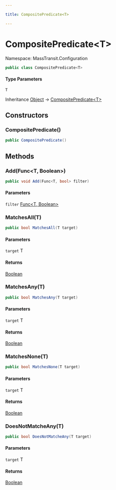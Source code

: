 ```yaml
---

title: CompositePredicate<T>

---
```


# CompositePredicate\<T\>

Namespace: MassTransit.Configuration

```csharp
public class CompositePredicate<T>
```

#### Type Parameters

`T`<br/>

Inheritance [Object](https://learn.microsoft.com/en-us/dotnet/api/system.object) → [CompositePredicate\<T\>](../masstransit-configuration/compositepredicate-1)

## Constructors

### **CompositePredicate()**

```csharp
public CompositePredicate()
```

## Methods

### **Add(Func\<T, Boolean\>)**

```csharp
public void Add(Func<T, bool> filter)
```

#### Parameters

`filter` [Func\<T, Boolean\>](https://learn.microsoft.com/en-us/dotnet/api/system.func-2)<br/>

### **MatchesAll(T)**

```csharp
public bool MatchesAll(T target)
```

#### Parameters

`target` T<br/>

#### Returns

[Boolean](https://learn.microsoft.com/en-us/dotnet/api/system.boolean)<br/>

### **MatchesAny(T)**

```csharp
public bool MatchesAny(T target)
```

#### Parameters

`target` T<br/>

#### Returns

[Boolean](https://learn.microsoft.com/en-us/dotnet/api/system.boolean)<br/>

### **MatchesNone(T)**

```csharp
public bool MatchesNone(T target)
```

#### Parameters

`target` T<br/>

#### Returns

[Boolean](https://learn.microsoft.com/en-us/dotnet/api/system.boolean)<br/>

### **DoesNotMatcheAny(T)**

```csharp
public bool DoesNotMatcheAny(T target)
```

#### Parameters

`target` T<br/>

#### Returns

[Boolean](https://learn.microsoft.com/en-us/dotnet/api/system.boolean)<br/>
